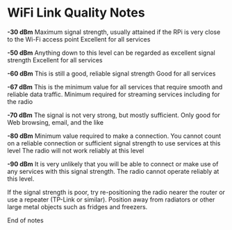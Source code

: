 WiFi Link Quality Notes
=======================
**-30 dBm** Maximum signal strength, usually attained if the RPi is very close to the Wi-Fi access point    Excellent for all services

**-50 dBm** Anything down to this level can be regarded as excellent signal strength    Excellent for all services

**-60 dBm** This is still a good, reliable signal strength  Good for all services

**-67 dBm** This is the minimum value for all services that require smooth and reliable data traffic.       Minimum required for streaming services including for the radio

**-70 dBm** The signal is not very strong, but mostly sufficient.   Only good for Web browsing, email, and the like

**-80 dBm** Minimum value required to make a connection. You cannot count on a reliable connection or sufficient signal strength to use services at this level  The radio will not work reliably at this level

**-90 dBm** It is very unlikely that you will be able to connect or make use of any services with this signal strength. The radio cannot operate reliably at this level.

If the signal strength is poor, try re-positioning the radio nearer the router or use a repeater (TP-Link or similar). Position away from radiators or other large metal objects such as fridges and freezers.

End of notes
